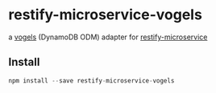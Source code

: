 # restify-microservice-vogels
a [vogels](https://github.com/ryanfitz/vogels) (DynamoDB ODM) adapter for [restify-microservice](https://github.com/cludden/restify-microservice)

## Install
```javascript
npm install --save restify-microservice-vogels
```